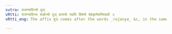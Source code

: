 ```yaml
---
sutra: राजन्यादिभ्यो वुञ्
vRtti: राजन्यादिभ्यः शब्देभ्यो वुञ् प्रत्ययो भवति विषयो देशइत्येतस्मिन्नर्थे ॥
vRtti_eng: The affix वुञ् comes after the words _rajanya_ &c, in the same sense.

---
```


